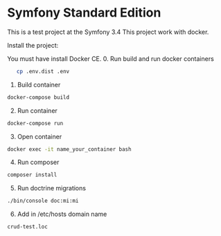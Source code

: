 Symfony Standard Edition
========================

This is a test project at the Symfony 3.4
This project work with docker.

Install the project:

You must have install Docker CE.
0. Run build and run docker containers
   
```bash
   cp .env.dist .env
```

1. Build container

```bash
docker-compose build
```
2. Run container

```bash
docker-compose run
```
3.  Open container 
```bash
docker exec -it name_your_container bash
```
4. Run composer
```bash
composer install
```
5. Run doctrine migrations
```bash
./bin/console doc:mi:mi
```

6. Add in /etc/hosts domain name
```bash
crud-test.loc
```